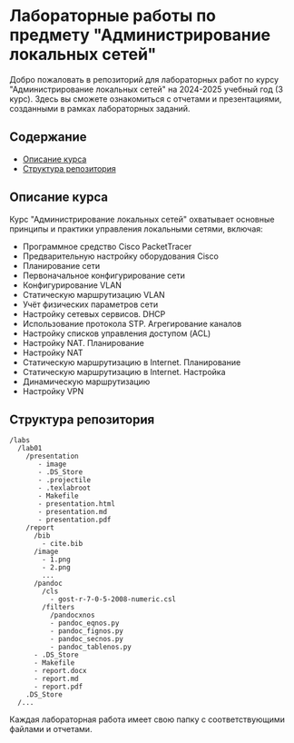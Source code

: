 # Лабораторные работы по предмету "Администрирование локальных сетей" 

Добро пожаловать в репозиторий для лабораторных работ по курсу "Администрирование локальных сетей" на 2024-2025 учебный год (3 курс). Здесь вы сможете ознакомиться с отчетами и презентациями, созданными в рамках лабораторных заданий. 

## Содержание

- [Описание курса](#описание-курса)
- [Структура репозитория](#структура-репозитория)

## Описание курса

Курс "Администрирование локальных сетей" охватывает основные принципы и практики управления локальными сетями, включая:
- Программное средство Cisco PacketTracer
- Предварительную настройку оборудования Cisco
- Планирование сети
- Первоначальное конфигурирование сети
- Конфигурирование VLAN
- Статическую маршрутизацию VLAN
- Учёт физических параметров сети
- Настройку сетевых сервисов. DHCP
- Использование протокола STP. Агрегирование каналов
- Настройку списков управления доступом (ACL)
- Настройку NAT. Планирование
- Настройку NAT
- Статическую маршрутизацию в Internet. Планирование
- Статическую маршрутизацию в Internet. Настройка
- Динамическую маршрутизацию
- Настройку VPN

## Структура репозитория

```
/labs
  /lab01
    /presentation
       - image
       - .DS_Store
       - .projectile
       - .texlabroot
       - Makefile
       - presentation.html
       - presentation.md
       - presentation.pdf
    /report
      /bib
        - cite.bib
      /image
        - 1.png
        - 2.png
        ...
      /pandoc
        /cls
          - gost-r-7-0-5-2008-numeric.csl
        /filters
          /pandocxnos
          - pandoc_eqnos.py
          - pandoc_fignos.py
          - pandoc_secnos.py
          - pandoc_tablenos.py
      - .DS_Store
      - Makefile
      - report.docx
      - report.md
      - report.pdf
    .DS_Store
  /...
```
Каждая лабораторная работа имеет свою папку с соответствующими файлами и отчетами.
